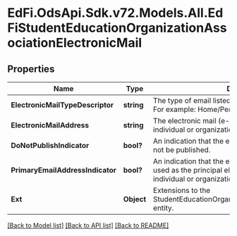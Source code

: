# EdFi.OdsApi.Sdk.v72.Models.All.EdFiStudentEducationOrganizationAssociationElectronicMail

## Properties

Name | Type | Description | Notes
------------ | ------------- | ------------- | -------------
**ElectronicMailTypeDescriptor** | **string** | The type of email listed for an individual or organization. For example: Home/Personal, Work, etc.) | 
**ElectronicMailAddress** | **string** | The electronic mail (e-mail) address listed for an individual or organization. | 
**DoNotPublishIndicator** | **bool?** | An indication that the electronic email address should not be published. | [optional] 
**PrimaryEmailAddressIndicator** | **bool?** | An indication that the electronic mail address should be used as the principal electronic mail address for an individual or organization. | [optional] 
**Ext** | **Object** | Extensions to the StudentEducationOrganizationAssociationElectronicMail entity. | [optional] 

[[Back to Model list]](../README.md#documentation-for-models) [[Back to API list]](../README.md#documentation-for-api-endpoints) [[Back to README]](../README.md)

